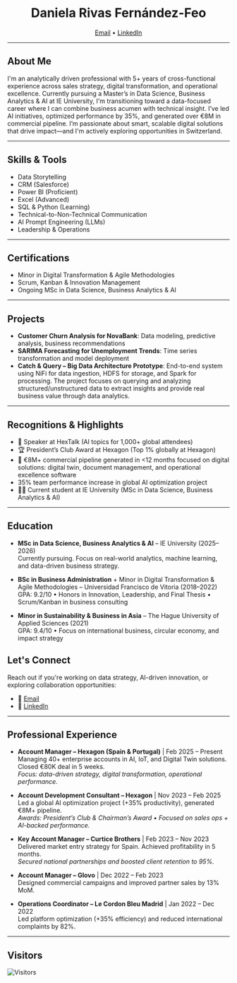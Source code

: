 <h1 align="center"> Daniela Rivas Fernández-Feo </h1>
<p align="center">
<a href="mailto:dvrivasf@gmail.com">Email</a> •
<a href="https://www.linkedin.com/in/danielavalentinarivas">LinkedIn</a>
</p>

---

## About Me  
I'm an analytically driven professional with 5+ years of cross-functional experience across sales strategy, digital transformation, and operational excellence. Currently pursuing a Master’s in Data Science, Business Analytics & AI at IE University, I'm transitioning toward a data-focused career where I can combine business acumen with technical insight. I’ve led AI initiatives, optimized performance by 35%, and generated over €8M in commercial pipeline. I’m passionate about smart, scalable digital solutions that drive impact—and I'm actively exploring opportunities in Switzerland.

---

## Skills & Tools  
- Data Storytelling  
- CRM (Salesforce)  
- Power BI (Proficient)  
- Excel (Advanced)  
- SQL & Python (Learning)  
- Technical-to-Non-Technical Communication  
- AI Prompt Engineering (LLMs)  
- Leadership & Operations  

---

## Certifications  
- Minor in Digital Transformation & Agile Methodologies  
- Scrum, Kanban & Innovation Management  
- Ongoing MSc in Data Science, Business Analytics & AI  

---

## Projects  
- **Customer Churn Analysis for NovaBank**: Data modeling, predictive analysis, business recommendations  
- **SARIMA Forecasting for Unemployment Trends**: Time series transformation and model deployment
- **Catch & Query – Big Data Architecture Prototype**: End-to-end system using NiFi for data ingestion, HDFS for storage, and Spark for processing. The project focuses on querying and analyzing structured/unstructured data to extract insights and provide real business value through data analytics.

---

## Recognitions & Highlights
- 🎤 Speaker at HexTalk (AI topics for 1,000+ global attendees)  
- 🏆 President’s Club Award at Hexagon (Top 1% globally at Hexagon)
- 🚀 €8M+ commercial pipeline generated in <12 months focused on digital solutions: digital twin, document management, and operational excellence software
- 35% team performance increase in global AI optimization project
- 👩‍🎓 Current student at IE University (MSc in Data Science, Business Analytics & AI)
 
---

## Education  
- **MSc in Data Science, Business Analytics & AI** – IE University (2025–2026)  
  Currently pursuing. Focus on real-world analytics, machine learning, and data-driven business strategy.

- **BSc in Business Administration** + Minor in Digital Transformation & Agile Methodologies – Universidad Francisco de Vitoria (2018–2022)  
  GPA: 9.2/10 • Honors in Innovation, Leadership, and Final Thesis • Scrum/Kanban in business consulting

- **Minor in Sustainability & Business in Asia** – The Hague University of Applied Sciences (2021)  
  GPA: 9.4/10 • Focus on international business, circular economy, and impact strategy

## Let's Connect  
Reach out if you're working on data strategy, AI-driven innovation, or exploring collaboration opportunities:  
- 📧 [Email](mailto:dvrivasf@gmail.com)  
- 💼 [LinkedIn](https://www.linkedin.com/in/danielavalentinarivas)
  
---

## Professional Experience  
- **Account Manager – Hexagon (Spain & Portugal)** | Feb 2025 – Present  
  Managing 40+ enterprise accounts in AI, IoT, and Digital Twin solutions. Closed €80K deal in 5 weeks.  
  *Focus: data-driven strategy, digital transformation, operational performance.*

- **Account Development Consultant – Hexagon** | Nov 2023 – Feb 2025  
  Led a global AI optimization project (+35% productivity), generated €8M+ pipeline.  
  *Awards: President’s Club & Chairman’s Award • Focused on sales ops + AI-backed performance.*

- **Key Account Manager – Curtice Brothers** | Feb 2023 – Nov 2023  
  Delivered market entry strategy for Spain. Achieved profitability in 5 months.  
  *Secured national partnerships and boosted client retention to 95%.*

- **Account Manager – Glovo** | Dec 2022 – Feb 2023  
  Designed commercial campaigns and improved partner sales by 13% MoM.

- **Operations Coordinator – Le Cordon Bleu Madrid** | Jan 2022 – Dec 2022  
  Led platform optimization (+35% efficiency) and reduced international complaints by 82%.

---
## Visitors  
![Visitors](https://visitor-badge.glitch.me/badge?page_id=dvrivasf.dvrivasf)
